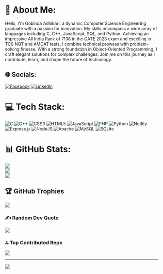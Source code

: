 # 💫 About Me:
Hello, I'm Gobinda Adhikari, a dynamic Computer Science Engineering graduate with a passion for innovation. My skills encompass a wide array of languages including C, C++, JavaScript, SQL, and Python. Achieving an impressive All India Rank of 7138 in the GATE 2023 exam and excelling in TCS NQT and AMCAT tests, I combine technical prowess with problem-solving finesse. With a strong foundation in Object-Oriented Programming, I craft elegant solutions for complex challenges. Join me on this journey as I contribute, learn, and shape the future of technology.


## 🌐 Socials:
[![Facebook](https://img.shields.io/badge/Facebook-%231877F2.svg?logo=Facebook&logoColor=white)](https://facebook.com/gobindamcet) [![LinkedIn](https://img.shields.io/badge/LinkedIn-%230077B5.svg?logo=linkedin&logoColor=white)](https://linkedin.com/in/gobindamcet) 

# 💻 Tech Stack:
![C](https://img.shields.io/badge/c-%2300599C.svg?style=plastic&logo=c&logoColor=white) ![C++](https://img.shields.io/badge/c++-%2300599C.svg?style=plastic&logo=c%2B%2B&logoColor=white) ![CSS3](https://img.shields.io/badge/css3-%231572B6.svg?style=plastic&logo=css3&logoColor=white) ![HTML5](https://img.shields.io/badge/html5-%23E34F26.svg?style=plastic&logo=html5&logoColor=white) ![JavaScript](https://img.shields.io/badge/javascript-%23323330.svg?style=plastic&logo=javascript&logoColor=%23F7DF1E) ![PHP](https://img.shields.io/badge/php-%23777BB4.svg?style=plastic&logo=php&logoColor=white) ![Python](https://img.shields.io/badge/python-3670A0?style=plastic&logo=python&logoColor=ffdd54) ![Netlify](https://img.shields.io/badge/netlify-%23000000.svg?style=plastic&logo=netlify&logoColor=#00C7B7) ![Express.js](https://img.shields.io/badge/express.js-%23404d59.svg?style=plastic&logo=express&logoColor=%2361DAFB) ![NodeJS](https://img.shields.io/badge/node.js-6DA55F?style=plastic&logo=node.js&logoColor=white) ![Apache](https://img.shields.io/badge/apache-%23D42029.svg?style=plastic&logo=apache&logoColor=white) ![MySQL](https://img.shields.io/badge/mysql-%2300f.svg?style=plastic&logo=mysql&logoColor=white) ![SQLite](https://img.shields.io/badge/sqlite-%2307405e.svg?style=plastic&logo=sqlite&logoColor=white)
# 📊 GitHub Stats:
![](https://github-readme-stats.vercel.app/api?username=Gobinda-A&theme=default&hide_border=false&include_all_commits=false&count_private=false)<br/>
![](https://github-readme-streak-stats.herokuapp.com/?user=Gobinda-A&theme=default&hide_border=false)<br/>
![](https://github-readme-stats.vercel.app/api/top-langs/?username=Gobinda-A&theme=default&hide_border=false&include_all_commits=false&count_private=false&layout=compact)

## 🏆 GitHub Trophies
![](https://github-profile-trophy.vercel.app/?username=Gobinda-A&theme=radical&no-frame=true&no-bg=false&margin-w=4)

### ✍️ Random Dev Quote
![](https://quotes-github-readme.vercel.app/api?type=horizontal&theme=tokyonight)

### 🔝 Top Contributed Repo
![](https://github-contributor-stats.vercel.app/api?username=Gobinda-A&limit=5&theme=tokyonight&combine_all_yearly_contributions=true)

---
[![](https://visitcount.itsvg.in/api?id=Gobinda-A&icon=0&color=0)](https://visitcount.itsvg.in)

<!-- Proudly created with GPRM ( https://gprm.itsvg.in ) -->

